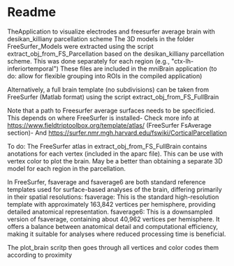 # Readme

TheApplication to visualize electrodes and freesurfer average brain with desikan_killiany parcellation scheme
The 3D models in the folder FreeSurfer_Models were extracted using the script extract_obj_from_FS_Parcellation
based on the desikan_killiany parcellation scheme. 
This was  done separately for each region (e.g., "ctx-lh-inferiortemporal")
These files are included in the mniBrain application (to do: allow for flexible grouping into ROIs in the compiled application)

Alternatively, a full brain template (no subdivisions) can be taken from FreeSurfer (Matlab format) using the script extract_obj_from_FS_FullBrain

Note that a path to Freesurfer average surfaces needs to be specificied. This depends on where FreeSurfer is installed- 
Check more info at https://www.fieldtriptoolbox.org/template/atlas/ (FreeSurfer FsAverage section)- 
And https://surfer.nmr.mgh.harvard.edu/fswiki/CorticalParcellation


To do: The FreeSurfer atlas in extract_obj_from_FS_FullBrain contains anotations for each vertex (included in the aparc file). This can be use with vertex color to plot the brain. May be a better than obtaining a separate 3D model for each region in the parcellation. 

In FreeSurfer, fsaverage and fsaverage6 are both standard reference templates used for surface-based analyses of the brain, differing primarily in their spatial resolutions:
fsaverage: This is the standard high-resolution template with approximately 163,842 vertices per hemisphere, providing detailed anatomical representation. 
fsaverage6: This is a downsampled version of fsaverage, containing about 40,962 vertices per hemisphere. It offers a balance between anatomical detail and computational efficiency, making it suitable for analyses where reduced processing time is beneficial. 

The plot_brain scritp then goes through all vertices and color codes them according to proximity






